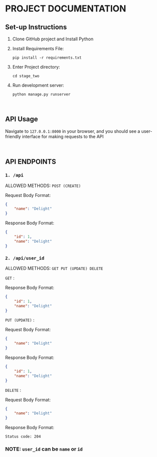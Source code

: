 # PROJECT DOCUMENTATION

## Set-up Instructions

1. Clone GitHub project and Install Python

2. Install Requirements File:
    ```
    pip install -r requirements.txt
    ```

3. Enter Project directory:
    ```
    cd stage_two
    ```

4. Run development server:
    ```
    python manage.py runserver
    ```

<br>

## API Usage
Navigate to `127.0.0.1:8000` in your browser, and you should see a user-friendly interface for making requests to the API

<br>

## API ENDPOINTS

### `1. /api`

ALLOWED METHODS: `POST (CREATE)`

Request Body Format:

```json
{
    "name": "Delight"
}
```

Response Body Format:
```json
{
    "id": 1,
    "name": "Delight"
}
```

### `2. /api/user_id`

ALLOWED METHODS: `GET PUT (UPDATE) DELETE`

`GET` :

Response Body Format:
```json
{
    "id": 1,
    "name": "Delight"
}
```

`PUT (UPDATE)` :

Request Body Format:
```json
{
    "name": "Delight"
}
```

Response Body Format:
```json
{
    "id": 1,
    "name": "Delight"
}
```

`DELETE` :

Request Body Format:
```json
{
    "name": "Delight"
}
```

Response Body Format:

```
Status code: 204
```

### NOTE: `user_id` can be `name` or `id`

